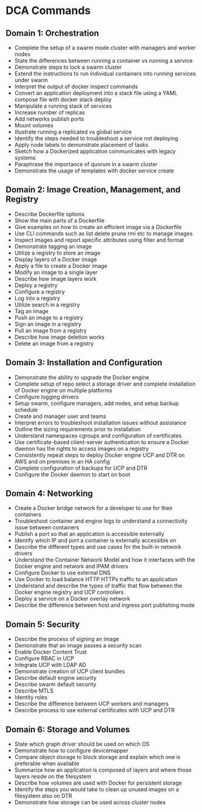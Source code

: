 # DCA Commands

## Domain 1: Orchestration

* Complete the setup of a swarm mode cluster with managers and worker nodes
* State the differences between running a container vs running a service
* Demonstrate steps to lock a swarm cluster
* Extend the instructions to run individual containers into running services under swarm
* Interpret the output of docker inspect commands
* Convert an application deployment into a stack file using a YAML compose file with docker stack deploy
* Manipulate a running stack of services
* Increase number of replicas
* Add networks publish ports
* Mount volumes
* Illustrate running a replicated vs global service
* Identify the steps needed to troubleshoot a service not deploying
* Apply node labels to demonstrate placement of tasks
* Sketch how a Dockerized application communicates with legacy systems
* Paraphrase the importance of quorum in a swarm cluster
* Demonstrate the usage of templates with docker service create

## Domain 2: Image Creation, Management, and Registry

* Describe Dockerfile options
* Show the main parts of a Dockerfile
* Give examples on how to create an efficient image via a Dockerfile
* Use CLI commands such as list delete prune rmi etc to manage images
* Inspect images and report specific attributes using filter and format
* Demonstrate tagging an image
* Utilize a registry to store an image
* Display layers of a Docker image
* Apply a file to create a Docker image
* Modify an image to a single layer
* Describe how image layers work
* Deploy a registry
* Configure a registry
* Log into a registry
* Utilize search in a registry
* Tag an image
* Push an image to a registry
* Sign an image in a registry
* Pull an image from a registry
* Describe how image deletion works
* Delete an image from a registry

## Domain 3: Installation and Configuration

* Demonstrate the ability to upgrade the Docker engine
* Complete setup of repo select a storage driver and complete installation of Docker engine on multiple platforms
* Configure logging drivers
* Setup swarm, configure managers, add nodes, and setup backup schedule
* Create and manager user and teams
* Interpret errors to troubleshoot installation issues without assistance
* Outline the sizing requirements prior to installation
* Understand namespaces cgroups and configuration of certificates
* Use certificate-based client-server authentication to ensure a Docker daemon has the rights to access images on a registry
* Consistently repeat steps to deploy Docker engine UCP and DTR on AWS and on premises in an HA config
* Complete configuration of backups for UCP and DTR
* Configure the Docker daemon to start on boot

## Domain 4: Networking

* Create a Docker bridge network for a developer to use for their containers
* Troubleshoot container and engine logs to understand a connectivity issue between containers
* Publish a port so that an application is accessible externally
* Identify which IP and port a container is externally accessible on
* Describe the different types and use cases for the built-in network drivers
* Understand the Container Network Model and how it interfaces with the Docker engine and network and IPAM drivers
* Configure Docker to use external DNS
* Use Docker to load balance HTTP HTTPs traffic to an application
* Understand and describe the types of traffic that flow between the Docker engine registry and UCP controllers
* Deploy a service on a Docker overlay network
* Describe the difference between host and ingress port publishing mode

## Domain 5: Security

* Describe the process of signing an image
* Demonstrate that an image passes a security scan
* Enable Docker Content Trust
* Configure RBAC in UCP
* Integrate UCP with LDAP AD
* Demonstrate creation of UCP client bundles
* Describe default engine security
* Describe swarm default security
* Describe MTLS
* Identity roles
* Describe the difference between UCP workers and managers
* Describe process to use external certificates with UCP and DTR

## Domain 6: Storage and Volumes

* State which graph driver should be used on which OS
* Demonstrate how to configure devicemapper
* Compare object storage to block storage and explain which one is preferable when available
* Summarize how an application is composed of layers and where those layers reside on the filesystem
* Describe how volumes are used with Docker for persistent storage
* Identify the steps you would take to clean up unused images on a filesystem also on DTR
* Demonstrate how storage can be used across cluster nodes
